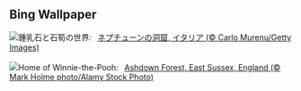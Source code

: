 ## Bing Wallpaper
![](https://www.bing.com/th?id=OHR.NeptunesGrotto_JA-JP9457027054_UHD.jpg&w=1000)鍾乳石と石筍の世界:&nbsp;&ensp;[ネプチューンの洞窟, イタリア (© Carlo Murenu/Getty Images)](https://www.bing.com/th?id=OHR.NeptunesGrotto_JA-JP9457027054_UHD.jpg)
<br><br/>
![](https://www.bing.com/th?id=OHR.PoohDay2025_EN-GB6799275517_UHD.jpg&w=1000)Home of Winnie-the-Pooh:&nbsp;&ensp;[Ashdown Forest, East Sussex, England (© Mark Holme photo/Alamy Stock Photo)](https://www.bing.com/th?id=OHR.PoohDay2025_EN-GB6799275517_UHD.jpg)
<br><br/>

